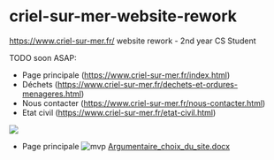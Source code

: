 # criel-sur-mer-website-rework
https://www.criel-sur-mer.fr/ website rework - 2nd year CS Student

TODO soon ASAP:
- Page principale (https://www.criel-sur-mer.fr/index.html)
- Déchets (https://www.criel-sur-mer.fr/dechets-et-ordures-menageres.html)
- Nous contacter (https://www.criel-sur-mer.fr/nous-contacter.html)
- Etat civil (https://www.criel-sur-mer.fr/etat-civil.html)

<img src="https://media.discordapp.net/attachments/1016331565556564029/1016331638533263450/IMG_1065.jpg?width=828&height=621">

- Page principale
![mvp](https://user-images.githubusercontent.com/87366457/188466098-59ff541d-f8ed-4712-8ca3-ef7059a91eb0.png)
[Argumentaire_choix_du_site.docx](https://github.com/stopsimping/criel-sur-mer-website-rework/files/9523895/Argumentaire_choix_du_site.docx)

